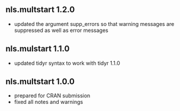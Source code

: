 ## nls.multstart 1.2.0

- updated the argument supp_errors so that warning messages are suppressed as well as error messages

## nls.mulstart 1.1.0

- updated tidyr syntax to work with tidyr 1.1.0

## nls.multstart 1.0.0

- prepared for CRAN submission
- fixed all notes and warnings
